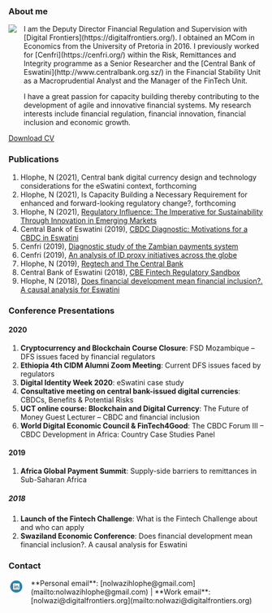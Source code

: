 ### About me
<dl>
<img src="NolwaziHlophe_1.jpg" style="border: 0pt none; margin-bottom: 1em; float: left; margin-right: 1em;" height="200">
<p style="text-align: left;">
</p>
</dl>
I am the Deputy Director Financial Regulation and Supervision with [Digital Frontiers](https://digitalfrontiers.org/). I obtained an MCom in Economics from the University of Pretoria in 2016. I previously worked for [Cenfri](https://cenfri.org/) within the Risk, Remittances and Integrity programme as a Senior Researcher and the [Central Bank of Eswatini](http://www.centralbank.org.sz/) in the Financial Stability Unit as a Macroprudential Analyst and the Manager of the FinTech Unit.


I have a great passion for capacity building thereby contributing to the development of agile and innovative financial systems. My research interests include financial regulation, financial innovation, financial inclusion and economic growth.

[Download CV](https://www.dropbox.com/s/adyje70ohuctg09/NolwaziHlophe_CV.pdf?dl=0)

### Publications

1. Hlophe, N (2021), Central bank digital currency design and technology considerations for the eSwatini context, forthcoming 
2. Hlophe, N (2021), Is Capacity Building a Necessary Requirement for enhanced and forward-looking regulatory change?, forthcoming
3. Hlophe, N (2021), [Regulatory Influence: The Imperative for Sustainability Through Innovation in Emerging Markets](https://regtechafrica.com/regetechafrica-magazine/) 
4. Central Bank of Eswatini (2019), [CBDC Diagnostic: Motivations for a CBDC in Eswatini](https://www.centralbank.org.sz/fintech/cbdc/CBE-Cenfri%20CBDC%20Diagnostic_Phase1%20(002).pdf)
5. Cenfri (2019), [Diagnostic study of the Zambian payments system](https://cenfri.org/publications/diagnostic-study-of-the-zambian-payments-system/)
6. Cenfri (2019), [An analysis of ID proxy initiatives across the globe](https://cenfri.org/publications/an-analysis-of-id-proxy-initiatives-across-the-globe/)
7. Hlophe, N (2019), [Regtech and The Central Bank](https://www.centralbank.org.sz/media/newsletter/docs/CENTRATALK_20180206.pdf)
8. Central Bank of Eswatini (2018), [CBE Fintech Regulatory Sandbox](https://www.centralbank.org.sz/fintech/sandbox/)
9. Hlophe, N (2018), [Does financial development mean financial inclusion?. A causal analysis for Eswatini](https://www.african-review.com/view-paper.php?serial=20191102135807-759399)

### Conference Presentations

#### 2020
1. **Cryptocurrency and Blockchain Course Closure**: FSD Mozambique – DFS issues faced by financial regulators
2.	**Ethiopia  4th CIDM Alumni Zoom Meeting**: Current DFS issues faced by regulators
3.	**Digital Identity Week 2020**: eSwatini case study
4.	**Consultative meeting on central bank-issued digital currencies**: CBDCs, Benefits & Potential Risks
5.	**UCT online course: Blockchain and Digital Currency**: The Future of Money Guest Lecturer – CBDC and financial inclusion 
6.  **World Digital Economic Council & FinTech4Good**: The CBDC Forum III – CBDC Development in Africa: Country Case Studies Panel 

#### 2019
1. **Africa Global Payment Summit**: Supply-side barriers to remittances in Sub-Saharan Africa

##### 2018
1. **Launch of the Fintech Challenge**: What is the Fintech Challenge about and who can apply
2. **Swaziland Economic Conference**: Does financial development mean financial inclusion?. A causal analysis for Eswatini

### Contact

<dl>
<a href="https://www.linkedin.com/in/nolwazi-hlophe"> 
<img src="Linkedin-Circle-SM-Button.png" style="border: 0pt none; margin-bottom: 1em; float: left; margin-right: 1em;" width="30" height="30">
<p style="text-align: left;">
</p>
</a>
</dl>
**Personal email**: [nolwazihlophe@gmail.com](mailto:nolwazihlophe@gmail.com) | **Work email**: [nolwazi@digitalfrontiers.org](mailto:nolwazi@digitalfrontiers.org) 
